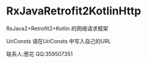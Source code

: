 # RxJavaRetrofit2KotlinHttp
RxJava2+Retrofit2+Kotlin 的网络请求框架


UriConsts  请在UriConsts 中写入自己的URL

联系人:葱花
QQ:359507351
